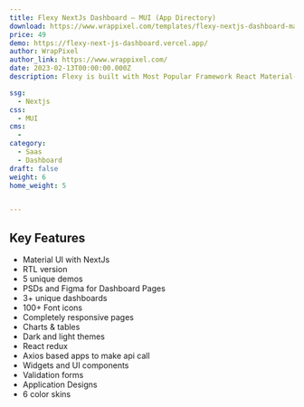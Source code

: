 ```yaml
---
title: Flexy NextJs Dashboard – MUI (App Directory)
download: https://www.wrappixel.com/templates/flexy-nextjs-dashboard-material-ui/?ref=317
price: 49
demo: https://flexy-next-js-dashboard.vercel.app/
author: WrapPixel
author_link: https://www.wrappixel.com/
date: 2023-02-13T00:00:00.000Z
description: Flexy is built with Most Popular Framework React Material-UI.

ssg:
  - Nextjs
css:
  - MUI
cms:
  - 
category:
  - Saas
  - Dashboard
draft: false
weight: 6
home_weight: 5


---
```


## Key Features

- Material UI with NextJs
- RTL version
- 5 unique demos
- PSDs and Figma for Dashboard Pages
- 3+ unique dashboards
- 100+ Font icons
- Completely responsive pages
- Charts & tables
- Dark and light themes
- React redux
- Axios based apps to make api call
- Widgets and UI components
- Validation forms
- Application Designs
- 6 color skins
